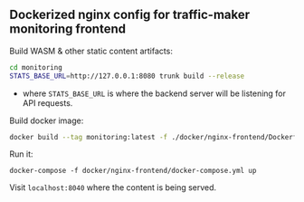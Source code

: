 ## Dockerized nginx config for traffic-maker monitoring frontend

Build WASM & other static content artifacts:

```bash
cd monitoring
STATS_BASE_URL=http://127.0.0.1:8080 trunk build --release
```

- where `STATS_BASE_URL` is where the backend server will be listening for API requests.

Build docker image:

```bash
docker build --tag monitoring:latest -f ./docker/nginx-frontend/Dockerfile .
```

Run it:

```
docker-compose -f docker/nginx-frontend/docker-compose.yml up
```

Visit `localhost:8040` where the content is being served.
